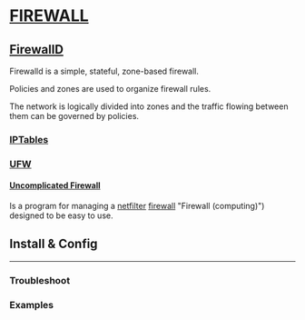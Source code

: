 # [FIREWALL](https://en.wikipedia.org/wiki/Firewall_(computing))

## [FirewallD](https://firewalld.org/)

Firewalld is a simple, stateful, zone-based firewall.

Policies and zones are used to organize firewall rules.

The network is logically divided into zones and the traffic flowing between them can be governed by policies.

### [IPTables](https://access.redhat.com/documentation/pt-br/red_hat_enterprise_linux/6/html/security_guide/sect-security_guide-iptables)

### [UFW](https://manpages.ubuntu.com/manpages/lunar/en/man8/ufw.8.html)  

#### [Uncomplicated Firewall](https://manpages.ubuntu.com/manpages/lunar/en/man8/ufw.8.html)

Is a program for managing a [netfilter](https://en.wikipedia.org/wiki/Netfilter "Netfilter") [firewall](https://en.wikipedia.org/wiki/Firewall_(computing)) "Firewall (computing)") designed to be easy to use.

## Install & Config

---

### Troubleshoot

### Examples
